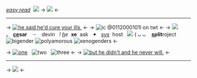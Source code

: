 [*easy read*]()   ![](https://files.catbox.moe/72nyen.gif)
-> ![](https://files.catbox.moe/41u30z.png) <-
***
-> [![he said he'd cure your ills,](https://files.catbox.moe/xzlmhx.png)](https://open.spotify.com/track/69Kzq3FMkDwiSFBQzRckFD?si=8692d0eb8323465b) <-
-> ![ic @0112000101I on twt](https://files.catbox.moe/aoarea.gif) <-
-> ![](https://files.catbox.moe/0dm2a7.png) ｡   **[ce](cesartorres)sar**    ┈    devin   *!*
*[h](https://pronouns.cc/@cesartorres)e*  **xe**  ask   ✦   [*sys*](cesartorres)  host    ![](https://graphic.neocities.org/tumblr_inline_o03l39g7K81te58qi_500.gif) 
( ᴗ ᴗ    **[s](https://mandela-catalogue.fandom.com/wiki/Cesar_Torres)plit**ro[j](https://mandela-catalogue.fandom.com/wiki/Adam_Murray)ect   ![bigender](https://files.catbox.moe/qnapvl.PNG) ![polyamorous](https://files.catbox.moe/ub5drz.png) ![xenogenders](https://files.catbox.moe/pl096g.png)  <- 

[]()
-> [![one](https://caterpie.crd.co/assets/images/gallery27/e994299f.png?v=8cec5808)](alternatecesar)   ![two](https://caterpie.crd.co/assets/images/gallery27/bf75fcf6.png?v=8cec5808)   ![three](https://caterpie.crd.co/assets/images/gallery27/9ba9cb2c.png?v=8cec5808) <-
-> [![but he didn't and he never will.](https://files.catbox.moe/saci49.png)](https://open.spotify.com/track/69Kzq3FMkDwiSFBQzRckFD?si=8692d0eb8323465b) <-
***
-> ![](https://files.catbox.moe/n5m5yo.png) <-